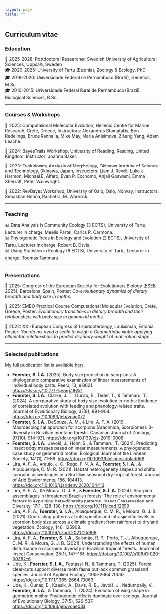```yaml
---
layout: page
title: ""
---
```


## Curriculum vitae


### Education
🏁 2025-2028: Postdoctoral Researcher, Swedish University of Agricultural Sciences, Uppsala, Sweden\
🎓 2020-2025: University of Tartu (Estonia), Zoology & Ecology, PhD\
🎓 2018-2020: Universidade Federal de Pernambuco (Brazil), Genetics, M.Sc.\
🎓 2010-2015: Universidade Federal Rural de Pernambuco (Brazil), Biological Sciences, B.Sc.

-------
### Courses & Workshops
📝 2025: Computational Molecular Evolution, Hellenic Centre for Marine Research, Crete, Greece, Instructors: Alexandros Stamatakis, Ben Redelings, Bruce Rannalla, Mike May, Maria Anisimova, Ziheng Yang, Adam Leache.

📝 2024: BayesTraits Workshop, University of Reading, Reading, United Kingdom, Instructor: Joanna Baker.

📝 2023: Evolutionary Analysis of Morphology, Okinawa Institute of Science and Technology, Okinawa, Japan, Instructors: Liam J. Revell, Luke J. Harmon, Michael E. Alfaro, Evan P. Economo, Anjali Goswami, Emma Sherratt, Peter Wainwright.

📝 2022: RevBayes Workshop, University of Oslo, Oslo, Norway, Instructors: Sebastian Höhna, Rachel C. M. Warnock.

-------
### Teaching
📊 Data Analysis in Community Ecology (3 ECTS), University of Tartu, Lecturer in charge: Meelis Pärtel, Carlos P. Carmona.\
📊 Phylogenetic Trees in Ecology and Evolution (2 ECTS), University of Tartu, Lecturer in charge: Robert B. Davis.\
📊 Using Statistics in Ecology (6 ECTS), University of Tartu, Lecturer in charge: Toomas Tammaru.

-------
### Presentations
📄 2025: Congress of the European Society for Evolutionary Biology (ESEB 2025), Barcelona, Spain, Poster: _Co-evolutionary dynamics of dietary breadth and body size in moths_.

📄 2025: EMBO Practical Course Computational Molecular Evolution, Crete, Greece, Poster: _Evolutionary transitions in dietary breadth and their relationships with body size in geometrid moths_.

📄 2022: XXII European Congress of Lepidopterology, Laulasmaa, Estonia. Poster: _You do not need a scale to weigh a Geometridae moth: applying allometric relationships to predict dry body weight at maturation stage_.

-------
### Selected publications

My full publication list is available [here](https://foersterst.github.io/pages/publications/).

- **Foerster, S. Í. A.** (2025). Body size prediction in scorpions: A phylogenetic comparative examination of linear measurements of individual body parts. PeerJ, 13, e18621. https://doi.org/10.7717/peerj.18621
- **Foerster, S. Í. A.**, Clarke, J. T., Õunap, E., Teder, T., & Tammaru, T. (2024). A comparative study of body size evolution in moths: Evidence of correlated evolution with feeding and phenology-related traits. Journal of Evolutionary Biology, 37(8), 891–904. https://doi.org/10.1093/jeb/voae072
- **Foerster, S. I. A.**, DeSouza, A. M., & Lira, A. F. A. (2019). Macroecological approach for scorpions (Arachnida, Scorpiones): β-diversity in Brazilian montane forests. Canadian Journal of Zoology, 97(10), 914–921. https://doi.org/10.1139/cjz-2019-0008
- **Foerster, S. I. A.**, Javoiš, J., Holm, S., & Tammaru, T. (2024). Predicting insect body masses based on linear measurements: A phylogenetic case study on geometrid moths. Biological Journal of the Linnean Society, 141(1), 71–86. https://doi.org/10.1093/biolinnean/blad069
- Lira, A. F. A., Araujo, J. C., Rego, F. N. A. A., **Foerster, S. I. A.**, & Albuquerque, C. M. R. (2021). Habitat heterogeneity shapes and shifts scorpion assemblages in a Brazilian seasonal dry tropical forest. Journal of Arid Environments, 186, 104413. https://doi.org/10.1016/j.jaridenv.2020.104413
- Lira, A. F. A., De Moura, G. J. B., & **Foerster, S. Í. A.** (2024). Scorpion assemblages in threatened Brazilian forests: The role of environmental factors in explaining beta‐diversity patterns. Insect Conservation and Diversity, 17(1), 128–138. https://doi.org/10.1111/icad.12699
- Lira, A. F. A., **Foerster, S. I. A.**, Albuquerque, C. M. R., & Moura, G. J. B. (2021). Contrasting patterns at interspecific and intraspecific levels in scorpion body size across a climatic gradient from rainforest to dryland vegetation. Zoology, 146, 125908. https://doi.org/10.1016/j.zool.2021.125908
- Lira, A. F. A., **Foerster, S. I. A.**, Salomão, R. P., Porto, T. J., Albuquerque, C. M. R., & Moura, G. J. B. (2021). Understanding the effects of human disturbance on scorpion diversity in Brazilian tropical forests. Journal of Insect Conservation, 25(1), 147–158. https://doi.org/10.1007/s10841-020-00292-6
- Ude, K., **Foerster, S. I. A.**, Fetnassi, N., & Tammaru, T. (2025). Forest clear‐cuts support diverse moth fauna but lack common grassland species. Journal of Applied Ecology, 1365-2664.70063. https://doi.org/10.1111/1365-2664.70063
- Ude, K., Õunap, E., Kaasik, A., Davis, R. B., Javoiš, J., Nedumpally, V., **Foerster, S. I. A.**, & Tammaru, T. (2024). Evolution of wing shape in geometrid moths: Phylogenetic effects dominate over ecology. Journal of Evolutionary Biology, 37(5), 526–537. https://doi.org/10.1093/jeb/voae033

